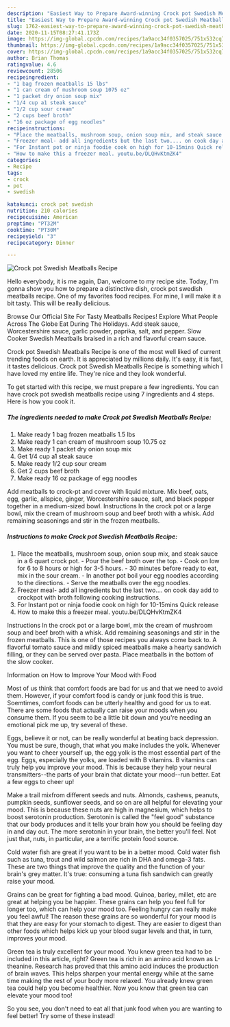 ```yaml
---
description: "Easiest Way to Prepare Award-winning Crock pot Swedish Meatballs Recipe"
title: "Easiest Way to Prepare Award-winning Crock pot Swedish Meatballs Recipe"
slug: 1762-easiest-way-to-prepare-award-winning-crock-pot-swedish-meatballs-recipe
date: 2020-11-15T08:27:41.173Z
image: https://img-global.cpcdn.com/recipes/1a9acc34f0357025/751x532cq70/crock-pot-swedish-meatballs-recipe-recipe-main-photo.jpg
thumbnail: https://img-global.cpcdn.com/recipes/1a9acc34f0357025/751x532cq70/crock-pot-swedish-meatballs-recipe-recipe-main-photo.jpg
cover: https://img-global.cpcdn.com/recipes/1a9acc34f0357025/751x532cq70/crock-pot-swedish-meatballs-recipe-recipe-main-photo.jpg
author: Brian Thomas
ratingvalue: 4.6
reviewcount: 28506
recipeingredient:
- "1 bag frozen meatballs 15 lbs"
- "1 can cream of mushroom soup 1075 oz"
- "1 packet dry onion soup mix"
- "1/4 cup a1 steak sauce"
- "1/2 cup sour cream"
- "2 cups beef broth"
- "16 oz package of egg noodles"
recipeinstructions:
- "Place the meatballs, mushroom soup, onion soup mix, and steak sauce in a 6 quart crock pot. Pour the beef broth over the top. Cook on low for 6 to 8 hours or high for 3-5 hours. 30 minutes before ready to eat, mix in the sour cream. In another pot boil your egg noodles according to the directions. Serve the meatballs over the egg noodles."
- "Freezer meal- add all ingredients but the last two.... on cook day add to crockpot with broth following cooking instructions."
- "For Instant pot or ninja foodie cook on high for 10-15mins Quick release"
- "How to make this a freezer meal. youtu.be/DLQHvKtmZK4"
categories:
- Recipe
tags:
- crock
- pot
- swedish

katakunci: crock pot swedish 
nutrition: 210 calories
recipecuisine: American
preptime: "PT32M"
cooktime: "PT30M"
recipeyield: "3"
recipecategory: Dinner

---
```



![Crock pot Swedish Meatballs Recipe](https://img-global.cpcdn.com/recipes/1a9acc34f0357025/751x532cq70/crock-pot-swedish-meatballs-recipe-recipe-main-photo.jpg)

Hello everybody, it is me again, Dan, welcome to my recipe site. Today, I'm gonna show you how to prepare a distinctive dish, crock pot swedish meatballs recipe. One of my favorites food recipes. For mine, I will make it a bit tasty. This will be really delicious.

Browse Our Official Site For Tasty Meatballs Recipes! Explore What People Across The Globe Eat During The Holidays. Add steak sauce, Worcestershire sauce, garlic powder, paprika, salt, and pepper. Slow Cooker Swedish Meatballs braised in a rich and flavorful cream sauce.

Crock pot Swedish Meatballs Recipe is one of the most well liked of current trending foods on earth. It is appreciated by millions daily. It's easy, it is fast, it tastes delicious. Crock pot Swedish Meatballs Recipe is something which I have loved my entire life. They're nice and they look wonderful.


To get started with this recipe, we must prepare a few ingredients. You can have crock pot swedish meatballs recipe using 7 ingredients and 4 steps. Here is how you cook it.

<!--inarticleads1-->

##### The ingredients needed to make Crock pot Swedish Meatballs Recipe:

1. Make ready 1 bag frozen meatballs 1.5 lbs
1. Make ready 1 can cream of mushroom soup 10.75 oz
1. Make ready 1 packet dry onion soup mix
1. Get 1/4 cup a1 steak sauce
1. Make ready 1/2 cup sour cream
1. Get 2 cups beef broth
1. Make ready 16 oz package of egg noodles


Add meatballs to crock-pt and cover with liquid mixture. Mix beef, oats, egg, garlic, allspice, ginger, Worcestershire sauce, salt, and black pepper together in a medium-sized bowl. Instructions In the crock pot or a large bowl, mix the cream of mushroom soup and beef broth with a whisk. Add remaining seasonings and stir in the frozen meatballs. 

<!--inarticleads2-->

##### Instructions to make Crock pot Swedish Meatballs Recipe:

1. Place the meatballs, mushroom soup, onion soup mix, and steak sauce in a 6 quart crock pot. - Pour the beef broth over the top. - Cook on low for 6 to 8 hours or high for 3-5 hours. - 30 minutes before ready to eat, mix in the sour cream. - In another pot boil your egg noodles according to the directions. - Serve the meatballs over the egg noodles.
1. Freezer meal- add all ingredients but the last two.... on cook day add to crockpot with broth following cooking instructions.
1. For Instant pot or ninja foodie cook on high for 10-15mins Quick release
1. How to make this a freezer meal. youtu.be/DLQHvKtmZK4


Instructions In the crock pot or a large bowl, mix the cream of mushroom soup and beef broth with a whisk. Add remaining seasonings and stir in the frozen meatballs. This is one of those recipes you always come back to. A flavorful tomato sauce and mildly spiced meatballs make a hearty sandwich filling, or they can be served over pasta. Place meatballs in the bottom of the slow cooker. 

Information on How to Improve Your Mood with Food


Most of us think that comfort foods are bad for us and that we need to avoid them. However, if your comfort food is candy or junk food this is true. Soemtimes, comfort foods can be utterly healthy and good for us to eat. There are some foods that actually can raise your moods when you consume them. If you seem to be a little bit down and you're needing an emotional pick me up, try several of these.

Eggs, believe it or not, can be really wonderful at beating back depression. You must be sure, though, that what you make includes the yolk. Whenever you want to cheer yourself up, the egg yolk is the most essential part of the egg. Eggs, especially the yolks, are loaded with B vitamins. B vitamins can truly help you improve your mood. This is because they help your neural transmitters--the parts of your brain that dictate your mood--run better. Eat a few eggs to cheer up!

Make a trail mixfrom different seeds and nuts. Almonds, cashews, peanuts, pumpkin seeds, sunflower seeds, and so on are all helpful for elevating your mood. This is because these nuts are high in magnesium, which helps to boost serotonin production. Serotonin is called the "feel good" substance that our body produces and it tells your brain how you should be feeling day in and day out. The more serotonin in your brain, the better you'll feel. Not just that, nuts, in particular, are a terrific protein food source.

Cold water fish are great if you want to be in a better mood. Cold water fish such as tuna, trout and wild salmon are rich in DHA and omega-3 fats. These are two things that improve the quality and the function of your brain's grey matter. It's true: consuming a tuna fish sandwich can greatly raise your mood. 

Grains can be great for fighting a bad mood. Quinoa, barley, millet, etc are great at helping you be happier. These grains can help you feel full for longer too, which can help your mood too. Feeling hungry can really make you feel awful! The reason these grains are so wonderful for your mood is that they are easy for your stomach to digest. They are easier to digest than other foods which helps kick up your blood sugar levels and that, in turn, improves your mood.

Green tea is truly excellent for your mood. You knew green tea had to be included in this article, right? Green tea is rich in an amino acid known as L-theanine. Research has proved that this amino acid induces the production of brain waves. This helps sharpen your mental energy while at the same time making the rest of your body more relaxed. You already knew green tea could help you become healthier. Now you know that green tea can elevate your mood too!

So you see, you don't need to eat all that junk food when you are wanting to feel better! Try some of these instead!

